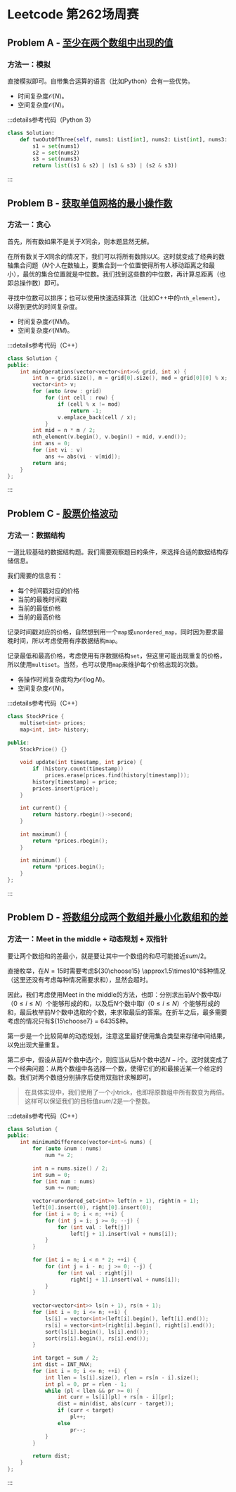 # Leetcode 第262场周赛

## Problem A - [至少在两个数组中出现的值](https://leetcode.cn/problems/two-out-of-three/)

### 方法一：模拟

直接模拟即可。自带集合运算的语言（比如Python）会有一些优势。

- 时间复杂度$\mathcal{O}(N)$。
- 空间复杂度$\mathcal{O}(N)$。

:::details参考代码（Python 3）

```python
class Solution:
    def twoOutOfThree(self, nums1: List[int], nums2: List[int], nums3: List[int]) -> List[int]:
        s1 = set(nums1)
        s2 = set(nums2)
        s3 = set(nums3)
        return list((s1 & s2) | (s1 & s3) | (s2 & s3))
```

:::

## Problem B - [获取单值网格的最小操作数](https://leetcode.cn/problems/minimum-operations-to-make-a-uni-value-grid/)

### 方法一：贪心

首先，所有数如果不是关于$X$同余，则本题显然无解。

在所有数关于$X$同余的情况下，我们可以将所有数除以$X$。这时就变成了经典的数轴集合问题（$N$个人在数轴上，要集合到一个位置使得所有人移动距离之和最小），最优的集合位置就是中位数。我们找到这些数的中位数，再计算总距离（也即总操作数）即可。

寻找中位数可以排序；也可以使用快速选择算法（比如C++中的`nth_element`），以得到更优的时间复杂度。

- 时间复杂度$\mathcal{O}(NM)$。
- 空间复杂度$\mathcal{O}(NM)$。

:::details参考代码（C++）

```cpp
class Solution {
public:
    int minOperations(vector<vector<int>>& grid, int x) {
        int n = grid.size(), m = grid[0].size(), mod = grid[0][0] % x;
        vector<int> v;
        for (auto &row : grid)
            for (int cell : row) {
                if (cell % x != mod)
                    return -1;
                v.emplace_back(cell / x);
            }
        int mid = n * m / 2;
        nth_element(v.begin(), v.begin() + mid, v.end());
        int ans = 0;
        for (int vi : v)
            ans += abs(vi - v[mid]);
        return ans;
    }
};
```

:::

## Problem C - [股票价格波动](https://leetcode.cn/problems/stock-price-fluctuation/)

### 方法一：数据结构

一道比较基础的数据结构题。我们需要观察题目的条件，来选择合适的数据结构存储信息。

我们需要的信息有：

- 每个时间戳对应的价格
- 当前的最晚时间戳
- 当前的最低价格
- 当前的最高价格

记录时间戳对应的价格，自然想到用一个`map`或`unordered_map`，同时因为要求最晚时间，所以考虑使用有序数据结构`map`。

记录最低和最高价格，考虑使用有序数据结构`set`，但这里可能出现重复的价格，所以使用`multiset`。当然，也可以使用`map`来维护每个价格出现的次数。

- 各操作时间复杂度均为$\mathcal{O}(\log N)$。
- 空间复杂度$\mathcal{O}(N)$。

:::details参考代码（C++）

```cpp
class StockPrice {
    multiset<int> prices;
    map<int, int> history;
    
public:
    StockPrice() {}
    
    void update(int timestamp, int price) {
        if (history.count(timestamp))
            prices.erase(prices.find(history[timestamp]));
        history[timestamp] = price;
        prices.insert(price);
    }
    
    int current() {
        return history.rbegin()->second;
    }
    
    int maximum() {
        return *prices.rbegin();
    }
    
    int minimum() {
        return *prices.begin();
    }
};
```

:::

## Problem D - [将数组分成两个数组并最小化数组和的差](https://leetcode.cn/problems/partition-array-into-two-arrays-to-minimize-sum-difference/)

### 方法一：Meet in the middle + 动态规划 + 双指针

要让两个数组和的差最小，就是要让其中一个数组的和尽可能接近$sum/2$。

直接枚举，在$N=15$时需要考虑${30\choose15} \approx1.5\times10^8$种情况（这里还没有考虑每种情况需要求和），显然会超时。

因此，我们考虑使用Meet in the middle的方法，也即：分别求出前$N$个数中取$i$（$0\le i\le N$）个能够形成的和，以及后$N$个数中取$i$（$0\le i\le N$）个能够形成的和，最后枚举前$N$个数中选取的个数，来求取最后的答案。在折半之后，最多需要考虑的情况只有${15\choose7} = 6435$种。

第一步是一个比较简单的动态规划，注意这里最好使用集合类型来存储中间结果，以免出现大量重复。

第二步中，假设从前$N$个数中选$i$个，则应当从后$N$个数中选$N-i$个。这时就变成了一个经典问题：从两个数组中各选择一个数，使得它们的和最接近某一个给定的数。我们对两个数组分别排序后使用双指针求解即可。

> 在具体实现中，我们使用了一个小trick，也即将原数组中所有数变为两倍。这样可以保证我们的目标值$sum/2$是一个整数。

:::details参考代码（C++）

```cpp
class Solution {
public:
    int minimumDifference(vector<int>& nums) {
        for (auto &num : nums)
            num *= 2;
        
        int n = nums.size() / 2;
        int sum = 0;
        for (int num : nums)
            sum += num;
        
        vector<unordered_set<int>> left(n + 1), right(n + 1);
        left[0].insert(0), right[0].insert(0);
        for (int i = 0; i < n; ++i) {
            for (int j = i; j >= 0; --j) {
                for (int val : left[j])
                    left[j + 1].insert(val + nums[i]);
            }
        }
        
        for (int i = n; i < n * 2; ++i) {
            for (int j = i - n; j >= 0; --j) {
                for (int val : right[j])
                    right[j + 1].insert(val + nums[i]);
            }
        }
        
        vector<vector<int>> ls(n + 1), rs(n + 1);
        for (int i = 0; i <= n; ++i) {
            ls[i] = vector<int>(left[i].begin(), left[i].end());
            rs[i] = vector<int>(right[i].begin(), right[i].end());
            sort(ls[i].begin(), ls[i].end());
            sort(rs[i].begin(), rs[i].end());
        }
        
        int target = sum / 2;
        int dist = INT_MAX;
        for (int i = 0; i <= n; ++i) {
            int llen = ls[i].size(), rlen = rs[n - i].size();
            int pl = 0, pr = rlen - 1;
            while (pl < llen && pr >= 0) {
                int curr = ls[i][pl] + rs[n - i][pr];
                dist = min(dist, abs(curr - target));
                if (curr < target)
                    pl++;
                else
                    pr--;
            }
        }
        
        return dist;
    }
};
```

:::
